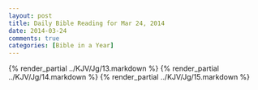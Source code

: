 ```yaml
---
layout: post
title: Daily Bible Reading for Mar 24, 2014
date: 2014-03-24
comments: true
categories: [Bible in a Year]
---
```

{% render_partial ../KJV/Jg/13.markdown %}
{% render_partial ../KJV/Jg/14.markdown %}
{% render_partial ../KJV/Jg/15.markdown %}

